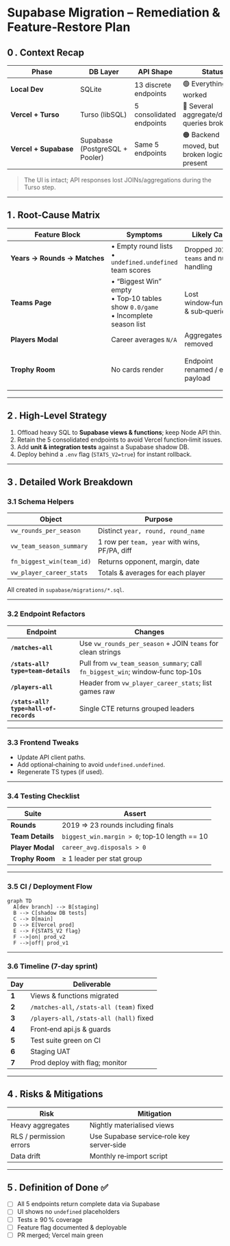 

# Supabase Migration – Remediation & Feature‑Restore Plan

## 0 . Context Recap  

| Phase | DB Layer | API Shape | Status |
|-------|----------|-----------|--------|
| **Local Dev** | SQLite | 13 discrete endpoints | 🟢 Everything worked |
| **Vercel + Turso** | Turso (libSQL) | 5 consolidated endpoints | 🔴 Several aggregate/derived queries broke |
| **Vercel + Supabase** | Supabase (PostgreSQL + Pooler) | Same 5 endpoints | 🟠 Backend moved, but broken logic still present |

> The UI is intact; API responses lost JOINs/aggregations during the Turso step.

---

## 1 . Root‑Cause Matrix  

| Feature Block | Symptoms | Likely Cause | Fix Location |
|---------------|----------|--------------|--------------|
| **Years → Rounds → Matches** | • Empty round lists<br>• `undefined.undefined` team scores | Dropped `JOIN teams` and null handling | `/api/matches-all` SQL |
| **Teams Page** | • “Biggest Win” empty<br>• Top‑10 tables show `0.0/game`<br>• Incomplete season list | Lost window‑functions & sub‑queries | `/api/stats-all?type=team-details` |
| **Players Modal** | Career averages `N/A` | Aggregates removed | `/api/players-all` |
| **Trophy Room** | No cards render | Endpoint renamed / empty payload | `/api/stats-all?type=hall-of-records` + frontend |

---

## 2 . High‑Level Strategy  

1. Offload heavy SQL to **Supabase views & functions**; keep Node API thin.  
2. Retain the 5 consolidated endpoints to avoid Vercel function‑limit issues.  
3. Add **unit & integration tests** against a Supabase shadow DB.  
4. Deploy behind a `.env` flag (`STATS_V2=true`) for instant rollback.

---

## 3 . Detailed Work Breakdown  

### 3.1 Schema Helpers  

| Object | Purpose |
|--------|---------|
| `vw_rounds_per_season` | Distinct `year, round, round_name` |
| `vw_team_season_summary` | 1 row per `team, year` with wins, PF/PA, diff |
| `fn_biggest_win(team_id)` | Returns opponent, margin, date |
| `vw_player_career_stats` | Totals & averages for each player |

All created in `supabase/migrations/*.sql`.

---

### 3.2 Endpoint Refactors  

| Endpoint | Changes |
|----------|---------|
| **`/matches-all`** | Use `vw_rounds_per_season` + JOIN `teams` for clean strings |
| **`/stats-all?type=team-details`** | Pull from `vw_team_season_summary`; call `fn_biggest_win`; window‑func top‑10s |
| **`/players-all`** | Header from `vw_player_career_stats`; list games raw |
| **`/stats-all?type=hall-of-records`** | Single CTE returns grouped leaders |

---

### 3.3 Frontend Tweaks  

* Update API client paths.  
* Add optional‑chaining to avoid `undefined.undefined`.  
* Regenerate TS types (if used).

---

### 3.4 Testing Checklist  

| Suite | Assert |
|-------|--------|
| **Rounds** | 2019 ⇒ 23 rounds including finals |
| **Team Details** | `biggest_win.margin > 0`; top‑10 length == 10 |
| **Player Modal** | `career_avg.disposals > 0` |
| **Trophy Room** | ≥ 1 leader per stat group |

---

### 3.5 CI / Deployment Flow  

```mermaid
graph TD
  A[dev branch] --> B[staging]
  B --> C[shadow DB tests]
  C --> D[main]
  D --> E[Vercel prod]
  E --> F{STATS_V2 flag}
  F -->|on| prod_v2
  F -->|off| prod_v1
```

---

### 3.6 Timeline (7‑day sprint)  

| Day | Deliverable |
|-----|-------------|
| **1** | Views & functions migrated |
| **2** | `/matches-all`, `/stats-all (team)` fixed |
| **3** | `/players-all`, `/stats-all (hall)` fixed |
| **4** | Front‑end api.js & guards |
| **5** | Test suite green on CI |
| **6** | Staging UAT |
| **7** | Prod deploy with flag; monitor |

---

## 4 . Risks & Mitigations  

| Risk | Mitigation |
|------|------------|
| Heavy aggregates | Nightly materialised views |
| RLS / permission errors | Use Supabase service‑role key server‑side |
| Data drift | Monthly re‑import script |

---

## 5 . Definition of Done ✅  

- [ ] All 5 endpoints return complete data via Supabase  
- [ ] UI shows no `undefined` placeholders  
- [ ] Tests ≥ 90 % coverage  
- [ ] Feature flag documented & deployable  
- [ ] PR merged; Vercel main green  
